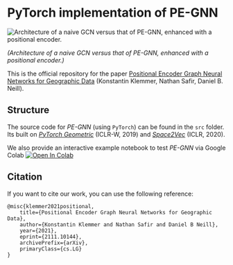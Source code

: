# PyTorch implementation of PE-GNN

![Architecture of a naive GCN versus that of PE-GNN, enhanced with a positional encoder.](https://raw.githubusercontent.com/konstantinklemmer/pe-gnn/main/images/pegnn.png)

*(Architecture of a naive GCN versus that of PE-GNN, enhanced with a positional encoder.)*

This is the official repository for the paper [Positional Encoder Graph Neural Networks for Geographic Data](https://arxiv.org/abs/2111.10144) (Konstantin Klemmer, Nathan Safir, Daniel B. Neill).


## Structure

The source code for *PE-GNN* (using `PyTorch`) can be found in the `src` folder. Its built on *[PyTorch Geometric](https://github.com/pyg-team/pytorch_geometric)* (ICLR-W, 2019) and *[Space2Vec](https://github.com/gengchenmai/space2vec)* (ICLR, 2020).

We also provide an interactive example notebook to test *PE-GNN* via Google Colab [![Open In Colab](https://colab.research.google.com/assets/colab-badge.svg)](https://colab.research.google.com/github/konstantinklemmer/pe-gnn/blob/master/example.ipynb)
	
## Citation 

If you want to cite our work, you can use the following reference:

```
@misc{klemmer2021positional,
    title={Positional Encoder Graph Neural Networks for Geographic Data},
    author={Konstantin Klemmer and Nathan Safir and Daniel B Neill},
    year={2021},
    eprint={2111.10144},
    archivePrefix={arXiv},
    primaryClass={cs.LG}
}
```
